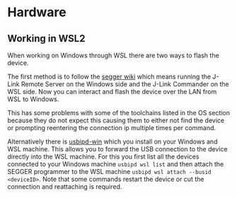 # Hardware


## Working in WSL2

When working on Windows through WSL there are two ways to flash the device.

The first method is to follow the [segger wiki](https://wiki.segger.com/WSL) which means running the  J-Link Remote Server on the Windows side and the J-Link Commander on the WSL side.
Now you can interact and flash the device over the LAN from WSL to Windows.

This has some problems with some of the toolchains listed in the OS section because they do not expect this causing them to either not find the device or prompting reentering the connection ip multiple times per command.

Alternatively there is [usbipd-win](https://github.com/dorssel/usbipd-win/wiki/WSL-support) which you install on your Windows and WSL machine.
This allows you to forward the USB connection to the device directly into the WSL machine.
For this you first list all the devices connected to your Windows machine `usbipd wsl list` and then attach the SEGGER programmer to the WSL machine `usbipd wsl attach --busid <deviceID>`.
Note that some commands restart the device or cut the connection and reattaching is required. 
